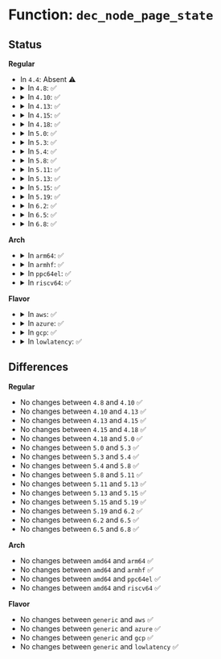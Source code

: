 # Function: <code>dec_node_page_state</code>

## Status
<b>Regular</b>
<ul>
<li>
In <code>4.4</code>: Absent ⚠️
</li>
<li>
<details>
<summary>In <code>4.8</code>: ✅</summary>

```c
void dec_node_page_state(struct page *page, enum node_stat_item item);
```

**Collision:** Unique Global

**Inline:** No

**Transformation:** False

**Instances:**

```
In mm/vmstat.c (ffffffff811c6780)
Location: mm/vmstat.c:517
Inline: False
Direct callers:
  - mm/page-writeback.c:test_clear_page_writeback
  - mm/page-writeback.c:clear_page_dirty_for_io
  - mm/page-writeback.c:account_page_redirty
  - mm/migrate.c:migrate_misplaced_page
  - mm/migrate.c:migrate_pages
  - mm/migrate.c:putback_movable_pages
  - mm/khugepaged.c:collapse_huge_page
  - mm/khugepaged.c:collapse_huge_page
  - mm/memory-failure.c:soft_offline_page
  - fs/fuse/file.c:fuse_writepages_fill
```
**Symbols:**

```
ffffffff811c6780-ffffffff811c680e: dec_node_page_state (STB_GLOBAL)
```
</details>
</li>
<li>
<details>
<summary>In <code>4.10</code>: ✅</summary>

```c
void dec_node_page_state(struct page *page, enum node_stat_item item);
```

**Collision:** Unique Global

**Inline:** No

**Transformation:** False

**Instances:**

```
In mm/vmstat.c (ffffffff811d5400)
Location: mm/vmstat.c:517
Inline: False
Direct callers:
  - mm/page-writeback.c:test_clear_page_writeback
  - mm/page-writeback.c:clear_page_dirty_for_io
  - mm/page-writeback.c:account_page_redirty
  - mm/migrate.c:migrate_misplaced_page
  - mm/migrate.c:migrate_pages
  - mm/migrate.c:putback_movable_pages
  - mm/khugepaged.c:khugepaged
  - mm/khugepaged.c:khugepaged
  - mm/memory-failure.c:soft_offline_page
  - fs/fuse/file.c:fuse_writepages_fill
```
**Symbols:**

```
ffffffff811d5400-ffffffff811d548e: dec_node_page_state (STB_GLOBAL)
```
</details>
</li>
<li>
<details>
<summary>In <code>4.13</code>: ✅</summary>

```c
void dec_node_page_state(struct page *page, enum node_stat_item item);
```

**Collision:** Unique Global

**Inline:** No

**Transformation:** False

**Instances:**

```
In mm/vmstat.c (ffffffff811de280)
Location: mm/vmstat.c:517
Inline: False
Direct callers:
  - mm/page-writeback.c:account_page_redirty
  - mm/page-writeback.c:account_page_redirty
  - mm/migrate.c:migrate_misplaced_page
  - mm/migrate.c:migrate_pages
  - mm/migrate.c:putback_movable_pages
  - mm/khugepaged.c:release_pte_page
  - fs/fuse/file.c:fuse_writepages_fill
```
**Symbols:**

```
ffffffff811de280-ffffffff811de30e: dec_node_page_state (STB_GLOBAL)
```
</details>
</li>
<li>
<details>
<summary>In <code>4.15</code>: ✅</summary>

```c
void dec_node_page_state(struct page *page, enum node_stat_item item);
```

**Collision:** Unique Global

**Inline:** No

**Transformation:** False

**Instances:**

```
In mm/vmstat.c (ffffffff811f3d10)
Location: mm/vmstat.c:592
Inline: False
Direct callers:
  - mm/page-writeback.c:account_page_redirty
  - mm/page-writeback.c:account_page_redirty
  - mm/migrate.c:migrate_misplaced_page
  - mm/khugepaged.c:release_pte_page
  - fs/fuse/file.c:fuse_writepages_fill
```
**Symbols:**

```
ffffffff811f3d10-ffffffff811f3d9e: dec_node_page_state (STB_GLOBAL)
```
</details>
</li>
<li>
<details>
<summary>In <code>4.18</code>: ✅</summary>

```c
void dec_node_page_state(struct page *page, enum node_stat_item item);
```

**Collision:** Unique Global

**Inline:** No

**Transformation:** False

**Instances:**

```
In mm/vmstat.c (ffffffff81215100)
Location: mm/vmstat.c:592
Inline: False
Direct callers:
  - mm/page-writeback.c:account_page_redirty
  - mm/page-writeback.c:account_page_redirty
  - mm/migrate.c:migrate_misplaced_page
  - mm/khugepaged.c:release_pte_page
  - fs/fuse/file.c:fuse_writepages_fill
```
**Symbols:**

```
ffffffff81215100-ffffffff8121518a: dec_node_page_state (STB_GLOBAL)
```
</details>
</li>
<li>
<details>
<summary>In <code>5.0</code>: ✅</summary>

```c
void dec_node_page_state(struct page *page, enum node_stat_item item);
```

**Collision:** Unique Global

**Inline:** No

**Transformation:** False

**Instances:**

```
In mm/vmstat.c (ffffffff81227fe0)
Location: mm/vmstat.c:592
Inline: False
Direct callers:
  - mm/page-writeback.c:account_page_redirty
  - mm/page-writeback.c:account_page_redirty
  - mm/migrate.c:migrate_misplaced_page
  - mm/khugepaged.c:release_pte_page
  - fs/fuse/file.c:fuse_writepages_fill
```
**Symbols:**

```
ffffffff81227fe0-ffffffff8122806a: dec_node_page_state (STB_GLOBAL)
```
</details>
</li>
<li>
<details>
<summary>In <code>5.3</code>: ✅</summary>

```c
void dec_node_page_state(struct page *page, enum node_stat_item item);
```

**Collision:** Unique Global

**Inline:** No

**Transformation:** False

**Instances:**

```
In mm/vmstat.c (ffffffff81237c50)
Location: mm/vmstat.c:593
Inline: False
Direct callers:
  - mm/page-writeback.c:account_page_redirty
  - mm/page-writeback.c:account_page_redirty
  - mm/migrate.c:migrate_misplaced_page
  - mm/khugepaged.c:release_pte_page
  - fs/fuse/file.c:fuse_writepages_fill
```
**Symbols:**

```
ffffffff81237c50-ffffffff81237cda: dec_node_page_state (STB_GLOBAL)
```
</details>
</li>
<li>
<details>
<summary>In <code>5.4</code>: ✅</summary>

```c
void dec_node_page_state(struct page *page, enum node_stat_item item);
```

**Collision:** Unique Global

**Inline:** No

**Transformation:** False

**Instances:**

```
In mm/vmstat.c (ffffffff81245f00)
Location: mm/vmstat.c:593
Inline: False
Direct callers:
  - mm/page-writeback.c:account_page_redirty
  - mm/page-writeback.c:account_page_redirty
  - mm/migrate.c:migrate_misplaced_page
  - mm/khugepaged.c:release_pte_page
  - fs/fuse/file.c:fuse_writepages_fill
```
**Symbols:**

```
ffffffff81245f00-ffffffff81245f8a: dec_node_page_state (STB_GLOBAL)
```
</details>
</li>
<li>
<details>
<summary>In <code>5.8</code>: ✅</summary>

```c
void dec_node_page_state(struct page *page, enum node_stat_item item);
```

**Collision:** Unique Global

**Inline:** No

**Transformation:** False

**Instances:**

```
In mm/vmstat.c (ffffffff81274f20)
Location: mm/vmstat.c:593
Inline: False
Direct callers:
  - mm/page-writeback.c:account_page_redirty
  - mm/page-writeback.c:account_page_redirty
  - mm/migrate.c:migrate_misplaced_page
  - fs/fuse/file.c:fuse_writepage_add
```
**Symbols:**

```
ffffffff81274f20-ffffffff81274fb0: dec_node_page_state (STB_GLOBAL)
```
</details>
</li>
<li>
<details>
<summary>In <code>5.11</code>: ✅</summary>

```c
void dec_node_page_state(struct page *page, enum node_stat_item item);
```

**Collision:** Unique Global

**Inline:** No

**Transformation:** False

**Instances:**

```
In mm/vmstat.c (ffffffff81280030)
Location: mm/vmstat.c:607
Inline: False
Direct callers:
  - mm/page-writeback.c:account_page_redirty
  - mm/page-writeback.c:account_page_redirty
  - mm/migrate.c:migrate_misplaced_page
  - fs/fuse/file.c:fuse_writepage_add
```
**Symbols:**

```
ffffffff81280030-ffffffff812800c4: dec_node_page_state (STB_GLOBAL)
```
</details>
</li>
<li>
<details>
<summary>In <code>5.13</code>: ✅</summary>

```c
void dec_node_page_state(struct page *page, enum node_stat_item item);
```

**Collision:** Unique Global

**Inline:** No

**Transformation:** False

**Instances:**

```
In mm/vmstat.c (ffffffff81284ab0)
Location: mm/vmstat.c:619
Inline: False
Direct callers:
  - mm/page-writeback.c:account_page_redirty
  - mm/page-writeback.c:account_page_redirty
  - mm/migrate.c:migrate_misplaced_page
  - fs/fuse/file.c:fuse_writepage_add
```
**Symbols:**

```
ffffffff81284ab0-ffffffff81284b3e: dec_node_page_state (STB_GLOBAL)
```
</details>
</li>
<li>
<details>
<summary>In <code>5.15</code>: ✅</summary>

```c
void dec_node_page_state(struct page *page, enum node_stat_item item);
```

**Collision:** Unique Global

**Inline:** No

**Transformation:** False

**Instances:**

```
In mm/vmstat.c (ffffffff812c35f0)
Location: mm/vmstat.c:665
Inline: False
Direct callers:
  - mm/page-writeback.c:account_page_redirty
  - mm/page-writeback.c:account_page_redirty
  - fs/fuse/file.c:fuse_writepages_fill
```
**Symbols:**

```
ffffffff812c35f0-ffffffff812c369d: dec_node_page_state (STB_GLOBAL)
```
</details>
</li>
<li>
<details>
<summary>In <code>5.19</code>: ✅</summary>

```c
void dec_node_page_state(struct page *page, enum node_stat_item item);
```

**Collision:** Unique Global

**Inline:** No

**Transformation:** False

**Instances:**

```
In mm/vmstat.c (ffffffff81320990)
Location: mm/vmstat.c:694
Inline: False
Direct callers:
  - fs/fuse/file.c:fuse_writepages_fill
```
**Symbols:**

```
ffffffff81320990-ffffffff81320a6b: dec_node_page_state (STB_GLOBAL)
```
</details>
</li>
<li>
<details>
<summary>In <code>6.2</code>: ✅</summary>

```c
void dec_node_page_state(struct page *page, enum node_stat_item item);
```

**Collision:** Unique Global

**Inline:** No

**Transformation:** False

**Instances:**

```
In mm/vmstat.c (ffffffff81393ff0)
Location: mm/vmstat.c:681
Inline: False
Direct callers:
  - fs/fuse/file.c:fuse_writepages_fill
```
**Symbols:**

```
ffffffff81393ff0-ffffffff813940e2: dec_node_page_state (STB_GLOBAL)
```
</details>
</li>
<li>
<details>
<summary>In <code>6.5</code>: ✅</summary>

```c
void dec_node_page_state(struct page *page, enum node_stat_item item);
```

**Collision:** Unique Global

**Inline:** No

**Transformation:** False

**Instances:**

```
In mm/vmstat.c (ffffffff813c7270)
Location: mm/vmstat.c:682
Inline: False
Direct callers:
  - fs/fuse/file.c:fuse_writepages_fill
```
**Symbols:**

```
ffffffff813c7270-ffffffff813c7362: dec_node_page_state (STB_GLOBAL)
```
</details>
</li>
<li>
<details>
<summary>In <code>6.8</code>: ✅</summary>

```c
void dec_node_page_state(struct page *page, enum node_stat_item item);
```

**Collision:** Unique Global

**Inline:** No

**Transformation:** False

**Instances:**

```
In mm/vmstat.c (ffffffff813f1500)
Location: mm/vmstat.c:683
Inline: False
Direct callers:
  - fs/fuse/file.c:fuse_writepages_fill
```
**Symbols:**

```
ffffffff813f1500-ffffffff813f15ec: dec_node_page_state (STB_GLOBAL)
```
</details>
</li>
</ul>
<b>Arch</b>
<ul>
<li>
<details>
<summary>In <code>arm64</code>: ✅</summary>

```c
void dec_node_page_state(struct page *page, enum node_stat_item item);
```

**Collision:** Unique Global

**Inline:** No

**Transformation:** False

**Instances:**

```
In mm/vmstat.c (ffff8000102db388)
Location: mm/vmstat.c:593
Inline: False
Direct callers:
  - mm/page-writeback.c:account_page_redirty
  - mm/migrate.c:migrate_misplaced_page
  - mm/khugepaged.c:release_pte_page
  - fs/fuse/file.c:fuse_writepages_fill
```
**Symbols:**

```
ffff8000102db388-ffff8000102db4d0: dec_node_page_state (STB_GLOBAL)
```
</details>
</li>
<li>
<details>
<summary>In <code>armhf</code>: ✅</summary>

```c
void dec_node_page_state(struct page *page, enum node_stat_item item);
```

**Collision:** Unique Global

**Inline:** No

**Transformation:** False

**Instances:**

```
In mm/vmstat.c (c0502400)
Location: mm/vmstat.c:668
Inline: False
Direct callers:
  - mm/page-writeback.c:account_page_redirty
  - fs/fuse/file.c:fuse_writepages_fill
```
**Symbols:**

```
c0502400-c0502430: dec_node_page_state (STB_GLOBAL)
```
</details>
</li>
<li>
<details>
<summary>In <code>ppc64el</code>: ✅</summary>

```c
void dec_node_page_state(struct page *page, enum node_stat_item item);
```

**Collision:** Unique Global

**Inline:** No

**Transformation:** False

**Instances:**

```
In mm/vmstat.c (c00000000039c170)
Location: mm/vmstat.c:668
Inline: False
Direct callers:
  - mm/page-writeback.c:account_page_redirty
  - mm/page-writeback.c:account_page_redirty
  - mm/migrate.c:migrate_misplaced_page
  - mm/khugepaged.c:release_pte_page
  - fs/fuse/file.c:fuse_writepages_fill
```
**Symbols:**

```
c00000000039c170-c00000000039c1d4: dec_node_page_state (STB_GLOBAL)
```
</details>
</li>
<li>
<details>
<summary>In <code>riscv64</code>: ✅</summary>

```c
void dec_node_page_state(struct page *page, enum node_stat_item item);
```

**Collision:** Unique Global

**Inline:** No

**Transformation:** False

**Instances:**

```
In mm/vmstat.c (ffffffe0001f55c2)
Location: mm/vmstat.c:668
Inline: False
Direct callers:
  - mm/page-writeback.c:account_page_redirty
  - mm/page-writeback.c:account_page_redirty
  - fs/fuse/file.c:fuse_writepages_fill
```
**Symbols:**

```
ffffffe0001f55c2-ffffffe0001f5602: dec_node_page_state (STB_GLOBAL)
```
</details>
</li>
</ul>
<b>Flavor</b>
<ul>
<li>
<details>
<summary>In <code>aws</code>: ✅</summary>

```c
void dec_node_page_state(struct page *page, enum node_stat_item item);
```

**Collision:** Unique Global

**Inline:** No

**Transformation:** False

**Instances:**

```
In mm/vmstat.c (ffffffff8123e550)
Location: mm/vmstat.c:593
Inline: False
Direct callers:
  - mm/page-writeback.c:account_page_redirty
  - mm/page-writeback.c:account_page_redirty
  - mm/migrate.c:migrate_misplaced_page
  - mm/khugepaged.c:release_pte_page
  - fs/fuse/file.c:fuse_writepages_fill
```
**Symbols:**

```
ffffffff8123e550-ffffffff8123e5da: dec_node_page_state (STB_GLOBAL)
```
</details>
</li>
<li>
<details>
<summary>In <code>azure</code>: ✅</summary>

```c
void dec_node_page_state(struct page *page, enum node_stat_item item);
```

**Collision:** Unique Global

**Inline:** No

**Transformation:** False

**Instances:**

```
In mm/vmstat.c (ffffffff81231550)
Location: mm/vmstat.c:593
Inline: False
Direct callers:
  - mm/page-writeback.c:account_page_redirty
  - mm/page-writeback.c:account_page_redirty
  - mm/migrate.c:migrate_misplaced_page
  - mm/khugepaged.c:release_pte_page
  - fs/fuse/file.c:fuse_writepages_fill
```
**Symbols:**

```
ffffffff81231550-ffffffff812315da: dec_node_page_state (STB_GLOBAL)
```
</details>
</li>
<li>
<details>
<summary>In <code>gcp</code>: ✅</summary>

```c
void dec_node_page_state(struct page *page, enum node_stat_item item);
```

**Collision:** Unique Global

**Inline:** No

**Transformation:** False

**Instances:**

```
In mm/vmstat.c (ffffffff8123c2f0)
Location: mm/vmstat.c:593
Inline: False
Direct callers:
  - mm/page-writeback.c:account_page_redirty
  - mm/page-writeback.c:account_page_redirty
  - mm/migrate.c:migrate_misplaced_page
  - mm/khugepaged.c:release_pte_page
  - fs/fuse/file.c:fuse_writepages_fill
```
**Symbols:**

```
ffffffff8123c2f0-ffffffff8123c37a: dec_node_page_state (STB_GLOBAL)
```
</details>
</li>
<li>
<details>
<summary>In <code>lowlatency</code>: ✅</summary>

```c
void dec_node_page_state(struct page *page, enum node_stat_item item);
```

**Collision:** Unique Global

**Inline:** No

**Transformation:** False

**Instances:**

```
In mm/vmstat.c (ffffffff8124ba50)
Location: mm/vmstat.c:593
Inline: False
Direct callers:
  - mm/page-writeback.c:account_page_redirty
  - mm/page-writeback.c:account_page_redirty
  - mm/migrate.c:migrate_misplaced_page
  - mm/khugepaged.c:release_pte_page
  - fs/fuse/file.c:fuse_writepages_fill
```
**Symbols:**

```
ffffffff8124ba50-ffffffff8124bada: dec_node_page_state (STB_GLOBAL)
```
</details>
</li>
</ul>

## Differences
<b>Regular</b>
<ul>
<li>
No changes between <code>4.8</code> and <code>4.10</code> ✅
</li>
<li>
No changes between <code>4.10</code> and <code>4.13</code> ✅
</li>
<li>
No changes between <code>4.13</code> and <code>4.15</code> ✅
</li>
<li>
No changes between <code>4.15</code> and <code>4.18</code> ✅
</li>
<li>
No changes between <code>4.18</code> and <code>5.0</code> ✅
</li>
<li>
No changes between <code>5.0</code> and <code>5.3</code> ✅
</li>
<li>
No changes between <code>5.3</code> and <code>5.4</code> ✅
</li>
<li>
No changes between <code>5.4</code> and <code>5.8</code> ✅
</li>
<li>
No changes between <code>5.8</code> and <code>5.11</code> ✅
</li>
<li>
No changes between <code>5.11</code> and <code>5.13</code> ✅
</li>
<li>
No changes between <code>5.13</code> and <code>5.15</code> ✅
</li>
<li>
No changes between <code>5.15</code> and <code>5.19</code> ✅
</li>
<li>
No changes between <code>5.19</code> and <code>6.2</code> ✅
</li>
<li>
No changes between <code>6.2</code> and <code>6.5</code> ✅
</li>
<li>
No changes between <code>6.5</code> and <code>6.8</code> ✅
</li>
</ul>
<b>Arch</b>
<ul>
<li>
No changes between <code>amd64</code> and <code>arm64</code> ✅
</li>
<li>
No changes between <code>amd64</code> and <code>armhf</code> ✅
</li>
<li>
No changes between <code>amd64</code> and <code>ppc64el</code> ✅
</li>
<li>
No changes between <code>amd64</code> and <code>riscv64</code> ✅
</li>
</ul>
<b>Flavor</b>
<ul>
<li>
No changes between <code>generic</code> and <code>aws</code> ✅
</li>
<li>
No changes between <code>generic</code> and <code>azure</code> ✅
</li>
<li>
No changes between <code>generic</code> and <code>gcp</code> ✅
</li>
<li>
No changes between <code>generic</code> and <code>lowlatency</code> ✅
</li>
</ul>
